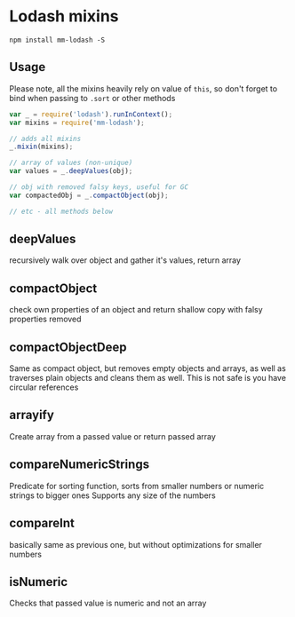 # Lodash mixins

`npm install mm-lodash -S`

## Usage

Please note, all the mixins heavily rely on value of `this`, so don't forget
to bind when passing to `.sort` or other methods

```js
var _ = require('lodash').runInContext();
var mixins = require('mm-lodash');

// adds all mixins
_.mixin(mixins);

// array of values (non-unique)
var values = _.deepValues(obj);

// obj with removed falsy keys, useful for GC
var compactedObj = _.compactObject(obj);

// etc - all methods below

```


## deepValues

recursively walk over object and gather it's values, return array

## compactObject

check own properties of an object and return shallow copy with falsy properties
removed

## compactObjectDeep

Same as compact object, but removes empty objects and arrays, as well as traverses
plain objects and cleans them as well. This is not safe is you have circular references

## arrayify

Create array from a passed value or return passed array

## compareNumericStrings

Predicate for sorting function, sorts from smaller numbers or numeric strings to bigger ones
Supports any size of the numbers

## compareInt

basically same as previous one, but without optimizations for smaller numbers

## isNumeric

Checks that passed value is numeric and not an array
